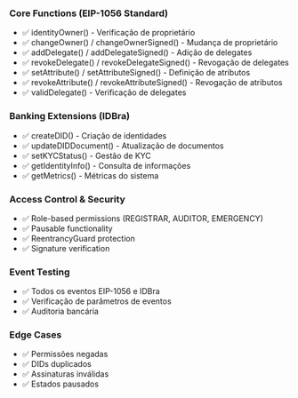 ### Core Functions (EIP-1056 Standard)
- ✅ identityOwner() - Verificação de proprietário
- ✅ changeOwner() / changeOwnerSigned() - Mudança de proprietário
- ✅ addDelegate() / addDelegateSigned() - Adição de delegates
- ✅ revokeDelegate() / revokeDelegateSigned() - Revogação de delegates
- ✅ setAttribute() / setAttributeSigned() - Definição de atributos
- ✅ revokeAttribute() / revokeAttributeSigned() - Revogação de atributos
- ✅ validDelegate() - Verificação de delegates
### Banking Extensions (IDBra)
- ✅ createDID() - Criação de identidades
- ✅ updateDIDDocument() - Atualização de documentos
- ✅ setKYCStatus() - Gestão de KYC
- ✅ getIdentityInfo() - Consulta de informações
- ✅ getMetrics() - Métricas do sistema
### Access Control & Security
- ✅ Role-based permissions (REGISTRAR, AUDITOR, EMERGENCY)
- ✅ Pausable functionality
- ✅ ReentrancyGuard protection
- ✅ Signature verification
### Event Testing
- ✅ Todos os eventos EIP-1056 e IDBra
- ✅ Verificação de parâmetros de eventos
- ✅ Auditoria bancária
### Edge Cases
- ✅ Permissões negadas
- ✅ DIDs duplicados
- ✅ Assinaturas inválidas
- ✅ Estados pausados

